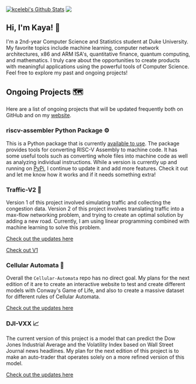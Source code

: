<a href="https://github.com/kcelebi">
<img align="center" alt="kcelebi's Github Stats" src="https://github-readme-stats.codestackr.vercel.app/api?username=kcelebi&show_icons=true&hide_border=true&count_private=true&include_all_commits=true&theme=vue" /></a>

<a href="https://github.com/kcelebi">
  <img align="center" src="https://github-readme-stats.anuraghazra1.vercel.app/api/top-langs/?username=kcelebi&layout=compact&theme=vue&hide_border=true" />
</a>

## Hi, I'm Kaya! 👋

I'm a 2nd-year Computer Science and Statistics student at Duke University. My favorite topics include machine learning, computer network architectures, x86 and ARM ISA's, quantitative finance, quantum computing, and mathematics. I truly care about the opportunities to create products with meaningful applications using the powerful tools of Computer Science. Feel free to explore my past and ongoing projects! 

## Ongoing Projects 🗺

Here are a list of ongoing projects that will be updated frequently both on GitHub and on my <a href = "https://kayacelebi17.wixsite.com/website">website</a>.

### riscv-assembler Python Package ⚙️

This is a Python package that is currently [available to use](https://github.com/kcelebi/riscv-assembler). The package provides tools for converting RISC-V Assembly to machine code. It has some useful tools such as converting whole files into machine code as well as analyzing individual instructions. While a version is currently up and running on [PyPi](https://pypi.org/project/riscv-assembler/), I continue to update it and add more features. Check it out and let me know how it works and if it needs something extra!

### Traffic-V2 🚗

Version 1 of this project involved simulating traffic and collecting the congestion data. Version 2 of this project involves translating traffic into a max-flow networking problem, and trying to create an optimal solution by adding a new road. Currently, I am using linear programming combined with machine learning to solve this problem. 

[Check out the updates here](https://github.com/kcelebi/Traffic-V2)

[Check out V1](https://github.com/kcelebi/Traffic-V1)

### Cellular Automata 🔬

Overall the ``Cellular-Automata`` repo has no direct goal. My plans for the next edition of it are to create an interactive website to test and create different models with Conway's Game of Life, and also to create a massive dataset for different rules of Cellular Automata. 

[Check out the updates here](https://github.com/kcelebi/Cellular-Automata)

### DJI-VXX 📈

The current version of this project is a model that can predict the Dow Jones Industrial Average and the Volatility Index based on Wall Street Journal news headlines. My plan for the next edition of this project is to make an auto-trader that operates solely on a more refined version of this model. 

[Check out the updates here](https://github.com/kcelebi/DJI-VXX)


